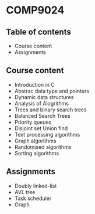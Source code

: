 # COMP9024

## Table of contents
  - Course content
  - Assignments

## Course content
  
  - Introduction in C
  - Abstrac data type and pointers
  - Dynamic data structures
  - Analysis of Alogrithms
  - Trees and binary search trees
  - Balanced Search Trees
  - Priority queues
  - Disjoint set Union find
  - Text processing algorithms
  - Graph algorithms
  - Randomised algorithms
  - Sorting algorithms
 
## Assignments
  - Doubly linked-list
  - AVL tree
  - Task scheduler
  - Graph

